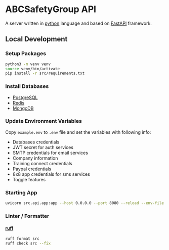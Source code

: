 # ABCSafetyGroup API
A server written in [python](https://www.python.org/) language and based on [FastAPI](https://fastapi.tiangolo.com/) framework.

## Local Development

### Setup Packages

```bash
python3 -m venv venv
source venv/bin/activate
pip install -r src/requirements.txt
```

### Install Databases

- [PostgreSQL](https://www.postgresql.org/)
- [Redis](https://redis.io/)
- [MongoDB](https://www.mongodb.com/)

### Update Environment Variables

Copy `example.env` to `.env` file and set the variables with following info:
- Databases credentials
- JWT secret for auth services
- SMTP credentials for email services
- Company information
- Training connect credentials
- Paypal credentials
- 8x8 app credentials for sms services
- Toggle features

### Starting App

```bash
uvicorn src.api.app:app --host 0.0.0.0 --port 8080 --reload --env-file .env
```

### Linter / Formatter

#### [ruff](https://github.com/astral-sh/ruff)

```bash
ruff format src
ruff check src --fix
```